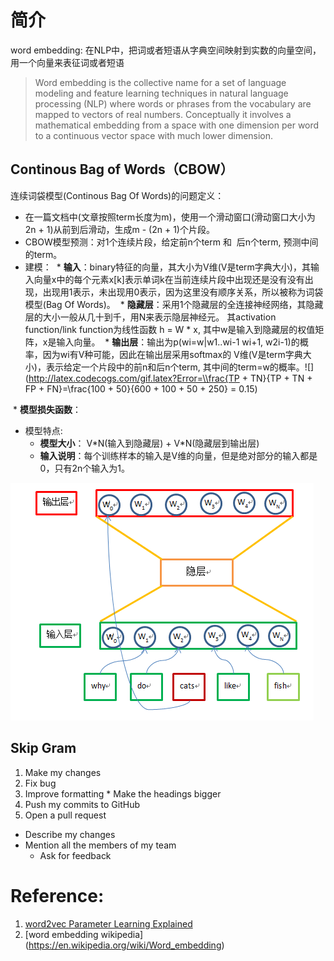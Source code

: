 
# 简介
word embedding: 在NLP中，把词或者短语从字典空间映射到实数的向量空间，用一个向量来表征词或者短语
> Word embedding is the collective name for a set of language modeling and feature learning techniques in natural language processing (NLP) where words or phrases from the vocabulary are mapped to vectors of real numbers. Conceptually it involves a mathematical embedding from a space with one dimension per word to a continuous vector space with much lower dimension.


## Continous Bag of Words（CBOW）

连续词袋模型(Continous Bag Of Words)的问题定义：

- 在一篇文档中(文章按照term长度为m)，使用一个滑动窗口(滑动窗口大小为2n + 1)从前到后滑动，生成m - (2n + 1)个片段。
- CBOW模型预测：对1个连续片段，给定前n个term 和  后n个term, 预测中间的term。
- 建模：
  * **输入**：binary特征的向量，其大小为V维(V是term字典大小)，其输入向量x中的每个元素x[k]表示单词k在当前连续片段中出现还是没有没有出现，出现用1表示，未出现用0表示，因为这里没有顺序关系，所以被称为词袋模型(Bag Of Words)。
  * **隐藏层**：采用1个隐藏层的全连接神经网络，其隐藏层的大小一般从几十到千，用N来表示隐层神经元。 其activation function/link function为线性函数 h = W \* x, 其中w是输入到隐藏层的权值矩阵，x是输入向量。
  * **输出层**：输出为p(wi=w|w1..wi-1 wi+1, w2i-1)的概率，因为wi有V种可能，因此在输出层采用softmax的 V维(V是term字典大小)，表示给定一个片段中的前n和后n个term, 其中间的term=w的概率。![](http://latex.codecogs.com/gif.latex?Error=\\frac{TP + TN}{TP + TN + FP + FN}=\\frac{100 + 50}{600 + 100 + 50 + 250} = 0.15)
  
  * **模型损失函数**： 
- 模型特点:
  * **模型大小**： V\*N(输入到隐藏层) + V\*N(隐藏层到输出层)
  * **输入说明**：每个训练样本的输入是V维的向量，但是绝对部分的输入都是0，只有2n个输入为1。
 
![word2vec](img/word2Vec.png) 



## Skip Gram
1. Make my changes
  1. Fix bug
  2. Improve formatting
    * Make the headings bigger
2. Push my commits to GitHub
3. Open a pull request
  * Describe my changes
  * Mention all the members of my team
    * Ask for feedback

# 

# Reference:
1. [word2vec Parameter Learning Explained](http://www-personal.umich.edu/~ronxin/pdf/w2vexp.pdf)
2. [word embedding wikipedia] (https://en.wikipedia.org/wiki/Word_embedding)
